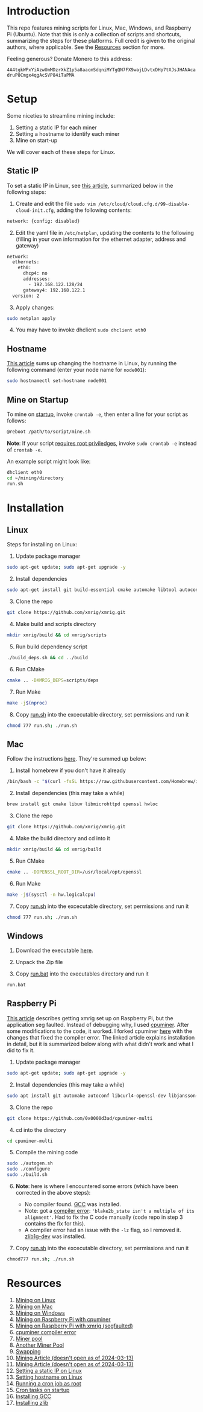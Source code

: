 # Introduction

This repo features mining scripts for Linux, Mac, Windows, and Raspberry Pi (Ubuntu).  Note that this is only a collection of scripts and shortcuts, summarizing the steps for these platforms.  Full credit is given to the original authors, where applicable.  See the [Resources](#Resources) section for more. 

Feeling generous?  Donate Monero to this address:

```4A4tgkWPxYiAzwUmMDzrXkZ1p5a8aacmSdqniMYTgQN7FX9wajLDvtxDHp7tXJsJHANAcadruP8Cmgx4qgAcSVP84iTaPMA```

# Setup

Some niceties to streamline mining include:

1. Setting a static IP for each miner
2. Setting a hostname to identify each miner
3. Mine on start-up

We will cover each of these steps for Linux.

## Static IP

To set a static IP in Linux, see [this article](https://learnubuntu.com/set-static-ip/), summarized below in the following steps:

1. Create and edit the file `sudo vim /etc/cloud/cloud.cfg.d/99-disable-cloud-init.cfg`, adding the following contents:

```bash
network: {config: disabled}
```

2. Edit the yaml file in `/etc/netplan`, updating the contents to the following (filling in your own information for the ethernet adapter, address and gateway)

```bash
network:
  ethernets:
    eth0:
      dhcp4: no
      addresses:
        - 192.168.122.128/24
      gateway4: 192.168.122.1
  version: 2
```

3. Apply changes:

```bash
sudo netplan apply
```

4. You may have to invoke dhclient ```sudo dhclient eth0```

## Hostname

[This article](https://linuxconfig.org/how-to-change-hostname-on-linux) sums up changing the hostname in Linux, by running the following command (enter your node name for `node001`):

```bash
sudo hostnamectl set-hostname node001
```

## Mine on Startup

To mine on [startup](https://phoenixnap.com/kb/crontab-reboot), invoke `crontab -e`, then enter a line for your script as follows:

```bash
@reboot /path/to/script/mine.sh
```

**Note**: If your script [requires root priviledges](https://askubuntu.com/questions/419548/how-to-set-up-a-root-cron-job-properly), invoke `sudo crontab -e` instead of `crontab -e`.

An example script might look like:

```bash
dhclient eth0
cd ~/mining/directory
run.sh
```

# Installation

## Linux

Steps for installing on Linux:

1. Update package manager

```bash
sudo apt-get update; sudo apt-get upgrade -y
```

2. Install dependencies

```bash
sudo apt-get install git build-essential cmake automake libtool autoconf
```

3. Clone the repo

```bash
git clone https://github.com/xmrig/xmrig.git
```

4. Make build and scripts directory

```bash
mkdir xmrig/build && cd xmrig/scripts
```

5. Run build dependency script

```bash
./build_deps.sh && cd ../build
```

6. Run CMake

```bash
cmake .. -DXMRIG_DEPS=scripts/deps
```

7. Run Make

```bash
make -j$(nproc)
```

8. Copy [run.sh](./mac/run.sh) into the excecutable directory, set permissions and run it

```bash
chmod 777 run.sh; ./run.sh
```

## Mac

Follow the instructions [here](https://nnekrut.netlify.app/posts/lets-kill-this-macbook-how-to-mine-monero-on-a-mac/).  They're summed up below:

1. Install homebrew if you don't have it already

```bash
/bin/bash -c "$(curl -fsSL https://raw.githubusercontent.com/Homebrew/install/master/install.sh)"
```

2. Install dependencies (this may take a while)

```bash
brew install git cmake libuv libmicrohttpd openssl hwloc
```

3. Clone the repo

```bash
git clone https://github.com/xmrig/xmrig.git
```

4. Make the build directory and cd into it

```bash
mkdir xmrig/build && cd xmrig/build
```

5. Run CMake

```bash
cmake .. -DOPENSSL_ROOT_DIR=/usr/local/opt/openssl
```

6. Run Make

```bash
make -j$(sysctl -n hw.logicalcpu)
```

7. Copy [run.sh](./mac/run.sh) into the excecutable directory, set permissions and run it

```bash
chmod 777 run.sh; ./run.sh
```

## Windows

1. Download the executable [here](https://github.com/fireice-uk/xmr-stak/releases).

2. Unpack the Zip file

3. Copy [run.bat](./windows/run.bat) into the executables directory and run it

```bash
run.bat
```

## Raspberry Pi

[This article](https://raspberrytips.com/mine-monero-raspberry-pi/) describes getting xmrig set up on Raspberry Pi, but the application seg faulted.  Instead of debugging why, I used [cpuminer](https://www.tomshardware.com/how-to/mine-cryptocurrency-raspberry-pi).  After some modifications to the code, it worked.  I forked cpuminer [here](https://github.com/0x0000d3ad/cpuminer-multi) with the changes that fixed the compiler error.  The linked article explains installation in detail, but it is summarized below along with what didn't work and what I did to fix it.

1. Update package manager

```bash
sudo apt-get update; sudo apt-get upgrade -y
```

2. Install dependencies (this may take a while)

```bash
sudo apt install git automake autoconf libcurl4-openssl-dev libjansson-dev libssl-dev libgmp-dev zlib1g-dev build-essential
```

3. Clone the repo

```bash
git clone https://github.com/0x0000d3ad/cpuminer-multi
```

4. cd into the directory 

```bash
cd cpuminer-multi
```

5. Compile the mining code

```bash
sudo ./autogen.sh
sudo ./configure
sudo ./build.sh
```

6. **Note**: here is where I encountered some errors (which have been corrected in the above steps):
    - No compiler found.  [GCC](https://linuxize.com/post/how-to-install-gcc-on-ubuntu-20-04/) was installed.
    - Note: got a [compiler error](https://github.com/openwall/john/issues/5351): `'blake2b_state isn't a multiple of its alignment'`.  Had to fix the C code manually (code repo in step 3 contains the fix for this).
    - A compiler error had an issue with the `-lz` flag, so I removed it.  [zlib1g-dev](https://itsfoss.com/install-zlib-ubuntu/) was installed.

7. Copy [run.sh](./raspberry_pi/run.sh) into the excecutable directory, set permissions and run it

```bash
chmod777 run.sh; ./run.sh
```

# Resources 

1. [Mining on Linux](https://www.maketecheasier.com/mine-monero-linux/)
2. [Mining on Mac](https://nnekrut.netlify.app/posts/lets-kill-this-macbook-how-to-mine-monero-on-a-mac/)
3. [Mining on Windows](https://github.com/fireice-uk/xmr-stak/releases)
4. [Mining on Raspberry Pi with cpuminer](https://www.tomshardware.com/how-to/mine-cryptocurrency-raspberry-pi)
5. [Mining on Raspberry Pi with xmrig (segfaulted)](https://raspberrytips.com/mine-monero-raspberry-pi/)
6. [cpuminer compiler error](https://github.com/openwall/john/issues/5351)
7. [Miner pool](http://moneropools.com/)
8. [Another Miner Pool](https://supportxmr.com/)
9. [Swapping](https://letsexchange.io/)
10. [Mining Article (doesn't open as of 2024-03-13)](https://www.monero-miner.info/2020/05/mine-monero-without-fees.html)
11. [Mining Article (doesn't open as of 2024-03-13)](https://www.pinode.co.uk/monero-node-for-pi-3-or-armv7-devices-no-lcd-display.html)
12. [Setting a static IP on Linux](https://learnubuntu.com/set-static-ip/)
13. [Setting hostname on Linux](https://linuxconfig.org/how-to-change-hostname-on-linux)
14. [Running a cron job as root](https://askubuntu.com/questions/419548/how-to-set-up-a-root-cron-job-properly)
15. [Cron tasks on startup](https://phoenixnap.com/kb/crontab-reboot)
16. [Installing GCC](https://linuxize.com/post/how-to-install-gcc-on-ubuntu-20-04/)
17. [Installing zlib](https://itsfoss.com/install-zlib-ubuntu/)
